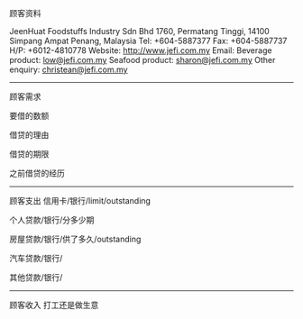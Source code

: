 顾客资料

JeenHuat Foodstuffs Industry Sdn Bhd 1760, Permatang Tinggi, 14100 Simpang Ampat Penang, Malaysia Tel: +604-5887377 Fax: +604-5887737 H/P: +6012-4810778 Website: http://www.jefi.com.my Email: Beverage product: low@jefi.com.my Seafood product: sharon@jefi.com.my Other enquiry: christean@jefi.com.my

-----------------
顾客需求


要借的数额

借贷的理由

借贷的期限

之前借贷的经历


--------------
顾客支出
信用卡/银行/limit/outstanding


个人贷款/银行/分多少期

房屋贷款/银行/供了多久/outstanding

汽车贷款/银行/


其他贷款/银行/

-----------
顾客收入
打工还是做生意


